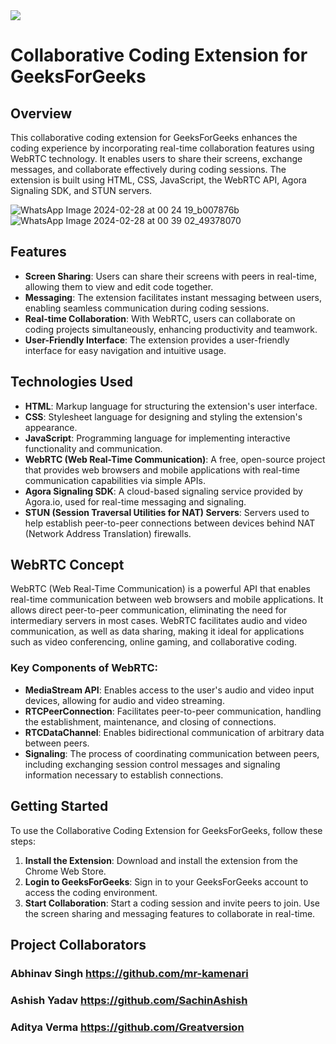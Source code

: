 <img src="icons/gfg.ico"/>

# Collaborative Coding Extension for GeeksForGeeks  

## Overview

This collaborative coding extension for GeeksForGeeks enhances the coding experience by incorporating real-time collaboration features using WebRTC technology. It enables users to share their screens, exchange messages, and collaborate effectively during coding sessions. The extension is built using HTML, CSS, JavaScript, the WebRTC API, Agora Signaling SDK, and STUN servers.

![WhatsApp Image 2024-02-28 at 00 24 19_b007876b](https://github.com/Greatversion/Gfg-Collab-Extension/assets/105535211/7e83980f-e071-4a3b-81f9-2e3a093d468e)   ![WhatsApp Image 2024-02-28 at 00 39 02_49378070](https://github.com/Greatversion/Gfg-Collab-Extension/assets/105535211/3cb453f4-e7c7-4948-a627-25324179697e)





## Features

- **Screen Sharing**: Users can share their screens with peers in real-time, allowing them to view and edit code together.
- **Messaging**: The extension facilitates instant messaging between users, enabling seamless communication during coding sessions.
- **Real-time Collaboration**: With WebRTC, users can collaborate on coding projects simultaneously, enhancing productivity and teamwork.
- **User-Friendly Interface**: The extension provides a user-friendly interface for easy navigation and intuitive usage.

## Technologies Used

- **HTML**: Markup language for structuring the extension's user interface.
- **CSS**: Stylesheet language for designing and styling the extension's appearance.
- **JavaScript**: Programming language for implementing interactive functionality and communication.
- **WebRTC (Web Real-Time Communication)**: A free, open-source project that provides web browsers and mobile applications with real-time communication capabilities via simple APIs.
- **Agora Signaling SDK**: A cloud-based signaling service provided by Agora.io, used for real-time messaging and signaling.
- **STUN (Session Traversal Utilities for NAT) Servers**: Servers used to help establish peer-to-peer connections between devices behind NAT (Network Address Translation) firewalls.

## WebRTC Concept

WebRTC (Web Real-Time Communication) is a powerful API that enables real-time communication between web browsers and mobile applications. It allows direct peer-to-peer communication, eliminating the need for intermediary servers in most cases. WebRTC facilitates audio and video communication, as well as data sharing, making it ideal for applications such as video conferencing, online gaming, and collaborative coding.

### Key Components of WebRTC:

- **MediaStream API**: Enables access to the user's audio and video input devices, allowing for audio and video streaming.
- **RTCPeerConnection**: Facilitates peer-to-peer communication, handling the establishment, maintenance, and closing of connections.
- **RTCDataChannel**: Enables bidirectional communication of arbitrary data between peers.
- **Signaling**: The process of coordinating communication between peers, including exchanging session control messages and signaling information necessary to establish connections.

## Getting Started

To use the Collaborative Coding Extension for GeeksForGeeks, follow these steps:

1. **Install the Extension**: Download and install the extension from the Chrome Web Store.
2. **Login to GeeksForGeeks**: Sign in to your GeeksForGeeks account to access the coding environment.
3. **Start Collaboration**: Start a coding session and invite peers to join. Use the screen sharing and messaging features to collaborate in real-time.


## Project Collaborators
### Abhinav Singh https://github.com/mr-kamenari
### Ashish Yadav https://github.com/SachinAshish
### Aditya Verma https://github.com/Greatversion

